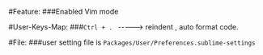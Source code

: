 #Feature:
###Enabled Vim mode

#User-Keys-Map:
###`Ctrl + . ` ----->  reindent , auto format code.

#File:
###user setting file is `Packages/User/Preferences.sublime-settings`
